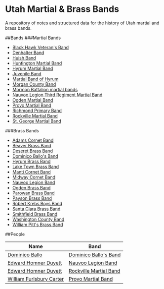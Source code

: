 Utah Martial & Brass Bands
==========================

A repository of notes and structured data for the history of Utah martial and brass bands.

##Bands
###Martial Bands
* [Black Hawk Veteran's Band](bands/black-hawk-veterans-band.md)
* [Denhalter Band](bands/denhalter-band.md)
* [Huish Band](bands/huish-band.md)
* [Huntington Martial Band](bands/huntington-martial-band.md)
* [Hyrum Martial Band](bands/hyrum-martial-band.md)
* [Juvenile Band](bands/juvenile-band.md)
* [Martial Band of Hyrum](bands/martial-band-of-hyrum.md)
* [Morgan County Band](bands/morgan-county-band.md)
* [Mormon Battalion martial bands](bands/mormon-battalion-martial-bands.md)
* [Nauvoo Legion Third Regiment Martial Band](bands/nauvoo-legion-third-regiment-martial-band.md)
* [Ogden Martial Band](bands/ogden-martial-band.md)
* [Provo Martial Band](bands/provo-martial-band.md)
* [Richmond Primary Band](bands/richmond-primary-band.md)
* [Rockville Martial Band](bands/provo-martial-band.md)
* [St. George Martial Band](bands/st-george-martial-band.md)

###Brass Bands
* [Adams Cornet Band](bands/adams-cornet-band.md)
* [Beaver Brass Band](bands/beaver-brass-band.md)
* [Deseret Brass Band](bands/deseret-brass-band.md)
* [Dominico Ballo's Band](bands/dominico-ballos-band.md)
* [Hyrum Brass Band](bands/hyrum-brass-band.md)
* [Lake Town Brass Band](bands/lake-town-brass-band.md)
* [Manti Cornet Band](bands/manti-cornet-band.md)
* [Midway Cornet Band](bands/midway-cornet-band.md)
* [Nauvoo Legion Band](bands/nauvoo-legion-band.md)
* [Ogden Brass Band](bands/ogden-brass-band.md)
* [Parowan Brass Band](bands/parowan-brass-band.md)
* [Payson Brass Band](bands/payson-brass-band.md)
* [Robert Krebs Boys Band](bands/robert-krebs-boys-band.md)
* [Santa Clara Brass Band](bands/santa-clara-brass-band.md)
* [Smithfield Brass Band](bands/smithfield-brass-band.md)
* [Washington County Band](bands/payson-brass-band.md)
* [William Pitt's Brass Band](bands/william-pitts-brass-band.md)

##People

| Name          | Band          |
| ------------- | ------------- |
| [Dominico Ballo](people/dominico-ballo.md) | [Dominico Ballo's Band](bands/dominico-ballos-band.md) |
| [Edward Homner Duyett](people/edward-homner-duyett.md) | [Nauvoo Legion Band](bands/nauvoo-legion-band.md) |
| [Edward Homner Duyett](people/edward-homner-duyett.md) | [Rockville Martial Band](bands/rockville-martial-band.md) |
| [William Furlsbury Carter](people/william-furlsbury-carter.md) | [Provo Martial Band](bands/provo-martial-band.md) |
